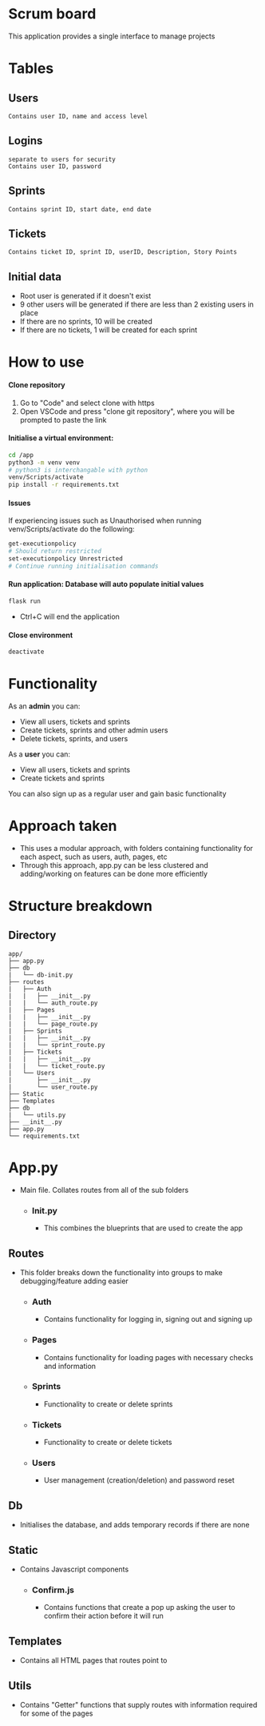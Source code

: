 # Scrum board

This application provides a single interface to manage projects

# Tables
## Users
    Contains user ID, name and access level
## Logins 
    separate to users for security
    Contains user ID, password 
## Sprints 
    Contains sprint ID, start date, end date
## Tickets
    Contains ticket ID, sprint ID, userID, Description, Story Points
## Initial data
- Root user is generated if it doesn't exist
- 9 other users will be generated if there are less than 2 existing users in place
- If there are no sprints, 10 will be created
- If there are no tickets, 1 will be created for each sprint

# How to use
#### Clone repository
1. Go to "Code" and select clone with https
2. Open VSCode and press "clone git repository", where you will be prompted to paste the link

#### Initialise a virtual environment:
```bash
cd /app
python3 -m venv venv 
# python3 is interchangable with python
venv/Scripts/activate
pip install -r requirements.txt
```
#### Issues
If experiencing issues such as Unauthorised when running venv/Scripts/activate do
the following:
```bash
get-executionpolicy
# Should return restricted
set-executionpolicy Unrestricted
# Continue running initialisation commands
```
#### Run application: Database will auto populate initial values
```bash
flask run
```
- Ctrl+C will end the application

#### Close environment
```bash
deactivate
```

# Functionality
As an <b>admin</b> you can:
- View all users, tickets and sprints
- Create tickets, sprints and other admin users
- Delete tickets, sprints, and users

As a <b>user</b> you can:
- View all users, tickets and sprints
- Create tickets and sprints

You can also sign up as a regular user and gain basic functionality

# Approach taken
- This uses a modular approach, with folders containing functionality for each aspect, such as users, auth, pages, etc
- Through this approach, app.py can be less clustered and adding/working on features can be done more efficiently

# Structure breakdown

## Directory
```
app/
├── app.py    
├── db
|   └── db-init.py  
├── routes
|   ├── Auth
|   |   ├── __init__.py
|   |   └── auth_route.py
|   ├── Pages
|   |   ├── __init__.py
|   |   └── page_route.py
|   ├── Sprints
|   |   ├── __init__.py
|   |   └── sprint_route.py
|   ├── Tickets
|   |   ├── __init__.py
|   |   └── ticket_route.py
|   └── Users
|       ├── __init__.py
|       └── user_route.py
├── Static
├── Templates
├── db
|   └── utils.py    
├── __init__.py
├── app.py
└── requirements.txt
```
# App.py
- Main file. Collates routes from all of the sub folders
    - ### Init.py
        - This combines the blueprints that are used to create the app

## Routes
- This folder breaks down the functionality into groups to make debugging/feature adding easier
    
    - ### Auth
        - Contains functionality for logging in, signing out and signing up
    - ### Pages
        - Contains functionality for loading pages with necessary checks and information
    - ### Sprints
        - Functionality to create or delete sprints

    - ### Tickets
        - Functionality to create or delete tickets

    - ### Users
        - User management (creation/deletion) and password reset

## Db
- Initialises the database, and adds temporary records if there are none

## Static
- Contains Javascript components 
    - ### Confirm.js
        - Contains functions that create a pop up asking the user to confirm their action before it will run

## Templates
- Contains all HTML pages that routes point to

## Utils
- Contains "Getter" functions that supply routes with information required for some of the pages